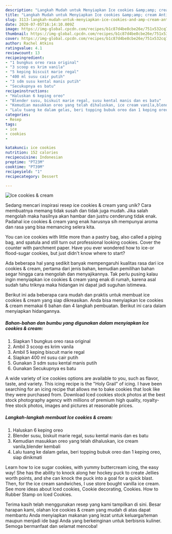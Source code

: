 ```yaml
---
description: "Langkah Mudah untuk Menyiapkan Ice cookies &amp;amp; cream Anti Gagal"
title: "Langkah Mudah untuk Menyiapkan Ice cookies &amp;amp; cream Anti Gagal"
slug: 3113-langkah-mudah-untuk-menyiapkan-ice-cookies-and-amp-cream-anti-gagal
date: 2020-07-05T16:14:10.009Z
image: https://img-global.cpcdn.com/recipes/b1c87d4be8cbe26e/751x532cq70/ice-cookies-cream-foto-resep-utama.jpg
thumbnail: https://img-global.cpcdn.com/recipes/b1c87d4be8cbe26e/751x532cq70/ice-cookies-cream-foto-resep-utama.jpg
cover: https://img-global.cpcdn.com/recipes/b1c87d4be8cbe26e/751x532cq70/ice-cookies-cream-foto-resep-utama.jpg
author: Rachel Atkins
ratingvalue: 4.1
reviewcount: 13
recipeingredient:
- "1 bungkus oreo rasa original"
- "3 scoop es krim vanila"
- "5 keping biscuit marie regal"
- "400 ml susu cair putih"
- "3 sdm susu kental manis putih"
- "Secukupnya es batu"
recipeinstructions:
- "Haluskan 6 keping oreo"
- "Blender susu, biskuit marie regal, susu kental manis dan es batu"
- "Kemudian masukkan oreo yang telah dihaluskan, ice cream vanila,blender kembali"
- "Lalu tuang ke dalam gelas, beri topping bubuk oreo dan 1 keping oreo, siap dinikmati"
categories:
- Resep
tags:
- ice
- cookies
- 

katakunci: ice cookies  
nutrition: 152 calories
recipecuisine: Indonesian
preptime: "PT23M"
cooktime: "PT39M"
recipeyield: "1"
recipecategory: Dessert

---
```



![Ice cookies &amp; cream](https://img-global.cpcdn.com/recipes/b1c87d4be8cbe26e/751x532cq70/ice-cookies-cream-foto-resep-utama.jpg)

Sedang mencari inspirasi resep ice cookies &amp; cream yang unik? Cara membuatnya memang tidak susah dan tidak juga mudah. Jika salah mengolah maka hasilnya akan hambar dan justru cenderung tidak enak. Padahal ice cookies &amp; cream yang enak harusnya sih mempunyai aroma dan rasa yang bisa memancing selera kita.

You can ice cookies with little more than a pastry bag, also called a piping bag, and spatula and still turn out professional looking cookies. Cover the counter with parchment paper. Have you ever wondered how to ice-or flood-sugar cookies, but just didn&#39;t know where to start?

Ada beberapa hal yang sedikit banyak mempengaruhi kualitas rasa dari ice cookies &amp; cream, pertama dari jenis bahan, kemudian pemilihan bahan segar hingga cara mengolah dan menyajikannya. Tak perlu pusing kalau ingin menyiapkan ice cookies &amp; cream yang enak di rumah, karena asal sudah tahu triknya maka hidangan ini dapat jadi suguhan istimewa.


Berikut ini ada beberapa cara mudah dan praktis untuk membuat ice cookies &amp; cream yang siap dikreasikan. Anda bisa menyiapkan Ice cookies &amp; cream memakai 6 bahan dan 4 langkah pembuatan. Berikut ini cara dalam menyiapkan hidangannya.

<!--inarticleads1-->

##### Bahan-bahan dan bumbu yang digunakan dalam menyiapkan Ice cookies &amp; cream:

1. Siapkan 1 bungkus oreo rasa original
1. Ambil 3 scoop es krim vanila
1. Ambil 5 keping biscuit marie regal
1. Siapkan 400 ml susu cair putih
1. Gunakan 3 sdm susu kental manis putih
1. Gunakan Secukupnya es batu


A wide variety of ice cookies options are available to you, such as flavor, taste, and variety. This icing recipe is the &#34;Holy Grail&#34; of icing. I have been searching for an icing recipe that allows me to bake cookies that look like they were purchased from. Download Iced cookies stock photos at the best stock photography agency with millions of premium high quality, royalty-free stock photos, images and pictures at reasonable prices. 

<!--inarticleads2-->

##### Langkah-langkah membuat Ice cookies &amp; cream:

1. Haluskan 6 keping oreo
1. Blender susu, biskuit marie regal, susu kental manis dan es batu
1. Kemudian masukkan oreo yang telah dihaluskan, ice cream vanila,blender kembali
1. Lalu tuang ke dalam gelas, beri topping bubuk oreo dan 1 keping oreo, siap dinikmati


Learn how to ice sugar cookies, with yummy buttercream icing, the easy way! She has the ability to knock along her hockey puck to create Jellies worth points, and she can knock the puck into a goal for a quick blast. Then, for the ice cream sandwiches, I use store bought vanilla ice cream. See more ideas about Iced cookies, Cookie decorating, Cookies. How to Rubber Stamp on Iced Cookies. 

Terima kasih telah menggunakan resep yang kami tampilkan di sini. Besar harapan kami, olahan Ice cookies &amp; cream yang mudah di atas dapat membantu Anda menyiapkan makanan yang lezat untuk keluarga/teman maupun menjadi ide bagi Anda yang berkeinginan untuk berbisnis kuliner. Semoga bermanfaat dan selamat mencoba!
